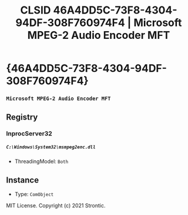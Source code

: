 ﻿---
title: "CLSID 46A4DD5C-73F8-4304-94DF-308F760974F4 | Microsoft MPEG-2 Audio Encoder MFT"
excerpt: What is COM-Object CLSID 46A4DD5C-73F8-4304-94DF-308F760974F4?
---

# {46A4DD5C-73F8-4304-94DF-308F760974F4}

### `Microsoft MPEG-2 Audio Encoder MFT`

## Registry


### InprocServer32

##### `C:\Windows\System32\msmpeg2enc.dll`
* ThreadingModel: `Both`

## Instance

* Type: `ComObject`

MIT License. Copyright (c) 2021 Strontic.


